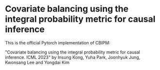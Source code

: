 # Covariate balancing using the integral probability metric for causal inference

This is the official Pytorch implementation of CBIPM:

"Covariate balancing using the integral probability metric for causal inference. ICML 2023" by Insung Kong, Yuha Park, Joonhyuk Jung, Kwonsang Lee and Yongdai Kim
